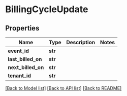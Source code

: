 # BillingCycleUpdate


## Properties
Name | Type | Description | Notes
------------ | ------------- | ------------- | -------------
**event_id** | **str** |  | 
**last_billed_on** | **str** |  | 
**next_billed_on** | **str** |  | 
**tenant_id** | **str** |  | 

[[Back to Model list]](../README.md#documentation-for-models) [[Back to API list]](../README.md#documentation-for-api-endpoints) [[Back to README]](../README.md)


